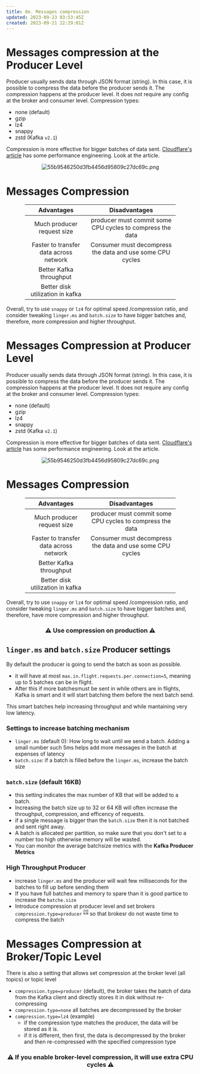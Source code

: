 ```yaml
---
title: 8e. Messages compression
updated: 2023-09-23 03:53:45Z
created: 2023-09-21 22:29:01Z
---
```


# Messages compression at the Producer Level

Producer usually sends data through JSON format (string). In this case, it is possible to compress the data before the producer sends it. The compression happens at the producer level.
It does not require any config at the broker and consumer level.
Compression types:

-   none (default)
-   gzip
-   lz4
-   snappy
-   zstd (Kafka `v2.1`)

Compression is more effective for bigger batches of data sent.
[Cloudflare's article](https://blog.cloudflare.com/squeezing-the-firehose/) has some performance engineering. Look at the article.

<center style="padding: 0 10%">

![55b9546250d3fb4456d95809c27dc69c.png](../_resources/55b9546250d3fb4456d95809c27dc69c.png)

</center>

# Messages Compression

<center style="padding: 0 10%">

|               Advantages               |                       Disadvantages                       |
| :------------------------------------: | :-------------------------------------------------------: |
|       Much producer request size       | producer must commit some CPU cycles to compress the data |
| Faster to transfer data across network | Consumer must decompress the data and use some CPU cycles |
|        Better Kafka throughput         |
|    Better disk utilization in kafka    |

</center>

Overall, try to use `snappy` or `lz4` for optimal speed /compression ratio, and consider tweaking `linger.ms` and `batch.size` to have bigger batches and, therefore, more compression and higher throughput.

# Messages Compression at Producer Level

Producer usually sends data through JSON format (string). In this case, it is possible to compress the data before the producer sends it. The compression happens at the producer level.
It does not require any config at the broker and consumer level.
Compression types:

-   none (default)
-   gzip
-   lz4
-   snappy
-   zstd (Kafka `v2.1`)

Compression is more effective for bigger batches of data sent.
[Cloudflare's article](https://blog.cloudflare.com/squeezing-the-firehose/) has some performance engineering. Look at the article.

<center style="padding: 0 10%">

![55b9546250d3fb4456d95809c27dc69c.png](../_resources/55b9546250d3fb4456d95809c27dc69c.png)

</center>

# Messages Compression

<center style="padding: 0 10%">

|               Advantages               |                       Disadvantages                       |
| :------------------------------------: | :-------------------------------------------------------: |
|       Much producer request size       | producer must commit some CPU cycles to compress the data |
| Faster to transfer data across network | Consumer must decompress the data and use some CPU cycles |
|        Better Kafka throughput         |
|    Better disk utilization in kafka    |

</center>

Overall, try to use `snappy` or `lz4` for optimal speed /compression ratio, and consider tweaking `linger.ms` and `batch.size` to have bigger batches and, therefore, have more compression and higher throughput.

<center>

### ⚠️ Use compression on production ⚠️

</center>

## `linger.ms` and `batch.size` Producer settings

By default the producer is going to send the batch as soon as possible.

-   it will have at most `max.in.flight.requests.per.connection=5`, meaning up to 5 batches can be in flight.
-   After this if more batchesmust be sent in while others are in flights, Kafka is smart and it will start batching them before the next batch send.

This smart batches help increasing throughput and while mantaining very low latency.

### Settings to increase batching mechanism

-   `linger.ms` (default 0): How long to wait until we send a batch. Adding a small number such 5ms helps add more messages in the batch at expenses of latency
-   `batch.size`: if a batch is filled before the `linger.ms`, increase the batch size

### `batch.size` (default 16KB)

-   this setting indicates the max number of KB that will be added to a batch.
-   Increasing the batch size up to 32 or 64 KB will often increase the throughput, compression, and efficency of requests.
-   if a single message is bigger than the `batch.size` then it is not batched and sent right away.
-   A batch is allocated per partition, so make sure that you don't set to a number too high otherwise memory will be wasted.
-   You can monitor the average batchsize metrics with the **Kafka Producer Metrics**

### High Throughput Producer

-   increase `linger.ms` and the producer will wait few milliseconds for the batches to fill up before sending them
-   If you have full batches and memory to spare than it is good partice to increase the `batche.size`
-   Introduce compression at producer level and set brokers `compression.type=producer` <sup>[[1]](#1)</sup> so that brokesr do not waste time to compress the batch

# Messages Compression at Broker/Topic Level

<a name="1"></a>

There is also a setting that allows set compression at the broker level (all topics) or topic level

-   `compression.type=producer` (default), the broker takes the batch of data from the Kafka client and directly stores it in disk without re-compressing
-   `compression.type=none` all batches are decompressed by the broker
-   `compression.type=lz4` (example)
    -   if the compression type matches the producer, the data will be stored as it is.
    -   if it is different, then first, the data is decompressed by the broker and then re-compressed with the specified compression type

<center>

### ⚠️ If you enable broker-level compression, it will use extra CPU cycles ⚠️

</center>
